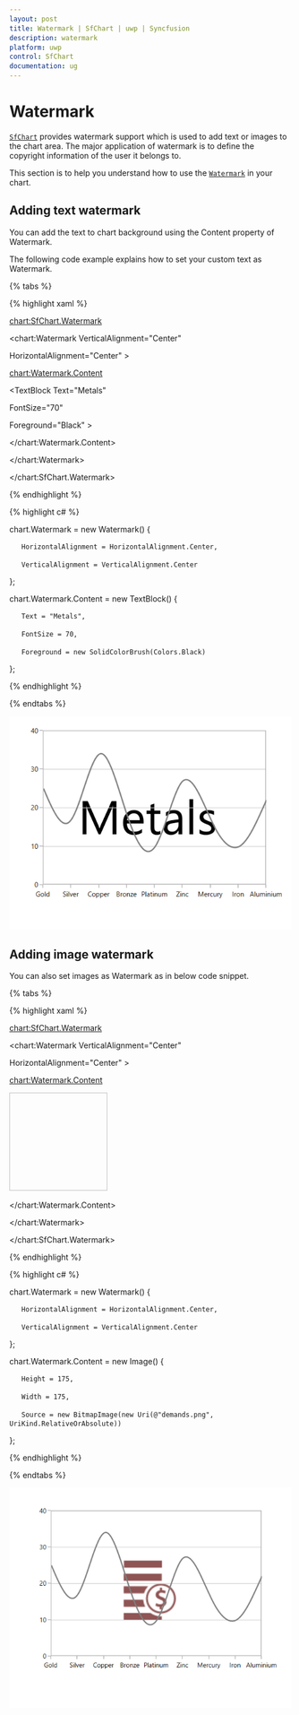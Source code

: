 ```yaml
---
layout: post
title: Watermark | SfChart | uwp | Syncfusion
description: watermark
platform: uwp
control: SfChart
documentation: ug
---
```

# Watermark

[`SfChart`](https://help.syncfusion.com/cr/cref_files/uwp/Syncfusion.SfChart.UWP~Syncfusion.UI.Xaml.Charts.SfChart.html) provides watermark support which is used to add text or images to the chart area. The major application of watermark is to define the copyright information of the user it belongs to.

This section is to help you understand how to use the [`Watermark`](https://help.syncfusion.com/cr/cref_files/uwp/Syncfusion.SfChart.UWP~Syncfusion.UI.Xaml.Charts.Watermark.html) in your chart.

## Adding text watermark

You can add the text to chart background using the Content property of Watermark.

The following code example explains how to set your custom text as Watermark.

{% tabs %}

{% highlight xaml %}

<chart:SfChart.Watermark>

<chart:Watermark VerticalAlignment="Center"         

HorizontalAlignment="Center" >

<chart:Watermark.Content>

<TextBlock Text="Metals"  

FontSize="70"

Foreground="Black" >

</TextBlock>

</chart:Watermark.Content>

</chart:Watermark>

</chart:SfChart.Watermark>

{% endhighlight %}

{% highlight c# %}

chart.Watermark = new Watermark()
{

       HorizontalAlignment = HorizontalAlignment.Center,

       VerticalAlignment = VerticalAlignment.Center

};

chart.Watermark.Content = new TextBlock()
{

       Text = "Metals",

       FontSize = 70,

       Foreground = new SolidColorBrush(Colors.Black)

};

{% endhighlight %}

{% endtabs %}

![](Watermark_images/Watermark_1.png)

## Adding image watermark

You can also set images as Watermark as in below code snippet.

{% tabs %}

{% highlight xaml %}

<chart:SfChart.Watermark>

<chart:Watermark VerticalAlignment="Center"               

HorizontalAlignment="Center" >

<chart:Watermark.Content>

<Image Source="demands.png" Height="175" Width="175"/>

</chart:Watermark.Content>

</chart:Watermark>

</chart:SfChart.Watermark>

{% endhighlight %}

{% highlight c# %}

chart.Watermark = new Watermark()
{

       HorizontalAlignment = HorizontalAlignment.Center,

       VerticalAlignment = VerticalAlignment.Center

};

chart.Watermark.Content = new Image()
{

       Height = 175,

       Width = 175,

       Source = new BitmapImage(new Uri(@"demands.png", UriKind.RelativeOrAbsolute))

};


{% endhighlight %}

{% endtabs %}

![](Watermark_images/Watermark_2.png)


